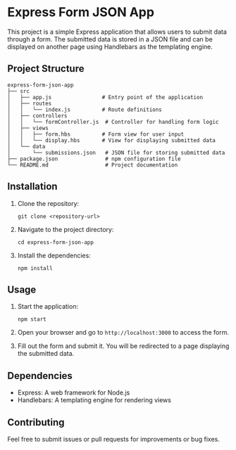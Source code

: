# Express Form JSON App

This project is a simple Express application that allows users to submit data through a form. The submitted data is stored in a JSON file and can be displayed on another page using Handlebars as the templating engine.

## Project Structure

```
express-form-json-app
├── src
│   ├── app.js                # Entry point of the application
│   ├── routes
│   │   └── index.js          # Route definitions
│   ├── controllers
│   │   └── formController.js  # Controller for handling form logic
│   ├── views
│   │   ├── form.hbs          # Form view for user input
│   │   └── display.hbs       # View for displaying submitted data
│   └── data
│       └── submissions.json   # JSON file for storing submitted data
├── package.json               # npm configuration file
└── README.md                  # Project documentation
```

## Installation

1. Clone the repository:
   ```
   git clone <repository-url>
   ```

2. Navigate to the project directory:
   ```
   cd express-form-json-app
   ```

3. Install the dependencies:
   ```
   npm install
   ```

## Usage

1. Start the application:
   ```
   npm start
   ```

2. Open your browser and go to `http://localhost:3000` to access the form.

3. Fill out the form and submit it. You will be redirected to a page displaying the submitted data.

## Dependencies

- Express: A web framework for Node.js
- Handlebars: A templating engine for rendering views

## Contributing

Feel free to submit issues or pull requests for improvements or bug fixes.